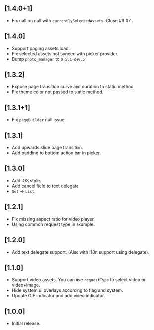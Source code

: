 ## [1.4.0+1]

* Fix call on null with `currentlySelectedAssets`. Close #6 #7 .

## [1.4.0]

* Support paging assets load.
* Fix selected assets not synced with picker provider.
* Bump `photo_manager` to `0.5.1-dev.5`

## [1.3.2]

* Expose page transition curve and duration to static method.
* Fix theme color not passed to static method.

## [1.3.1+1]

* Fix `pageBuilder` null issue.

## [1.3.1]

* Add upwards slide page transition.
* Add padding to bottom action bar in picker.

## [1.3.0]

* Add iOS style.
* Add cancel field to text delegate.
* `Set` -> `List`.

## [1.2.1]

* Fix missing aspect ratio for video player.
* Using common request type in example.

## [1.2.0]

* Add text delegate support. (Also with i18n support using delegate).

## [1.1.0]

* Support video assets. You can use `requestType` to select video or video+image.
* Hide system ui overlays according to flag and system.
* Update GIF indicator and add video indicator.

## [1.0.0]

* Initial release.

